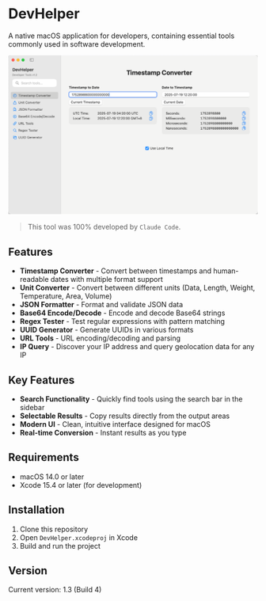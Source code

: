 # DevHelper

A native macOS application for developers, containing essential tools commonly used in software development.

![DevHelper](./screenshots/devhelper.png)

> This tool was 100% developed by `Claude Code`.

## Features

- **Timestamp Converter** - Convert between timestamps and human-readable dates with multiple format support
- **Unit Converter** - Convert between different units (Data, Length, Weight, Temperature, Area, Volume)
- **JSON Formatter** - Format and validate JSON data
- **Base64 Encode/Decode** - Encode and decode Base64 strings
- **Regex Tester** - Test regular expressions with pattern matching
- **UUID Generator** - Generate UUIDs in various formats
- **URL Tools** - URL encoding/decoding and parsing
- **IP Query** - Discover your IP address and query geolocation data for any IP

## Key Features

- **Search Functionality** - Quickly find tools using the search bar in the sidebar
- **Selectable Results** - Copy results directly from the output areas
- **Modern UI** - Clean, intuitive interface designed for macOS
- **Real-time Conversion** - Instant results as you type

## Requirements

- macOS 14.0 or later
- Xcode 15.4 or later (for development)

## Installation

1. Clone this repository
2. Open `DevHelper.xcodeproj` in Xcode
3. Build and run the project

## Version

Current version: 1.3 (Build 4)
